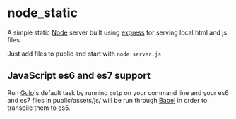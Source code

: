 # node_static
A simple static [Node](https://nodejs.org/) server built using [express](http://expressjs.com/) for serving local html and js files.

Just add files to public and start with `node server.js`

## JavaScript es6 and es7 support
Run [Gulp](http://gulpjs.com/)'s default task by running `gulp` on your command line and your es6 and es7 files in public/assets/js/ will be run through [Babel](http://babeljs.io/) in order to transpile them to es5.
